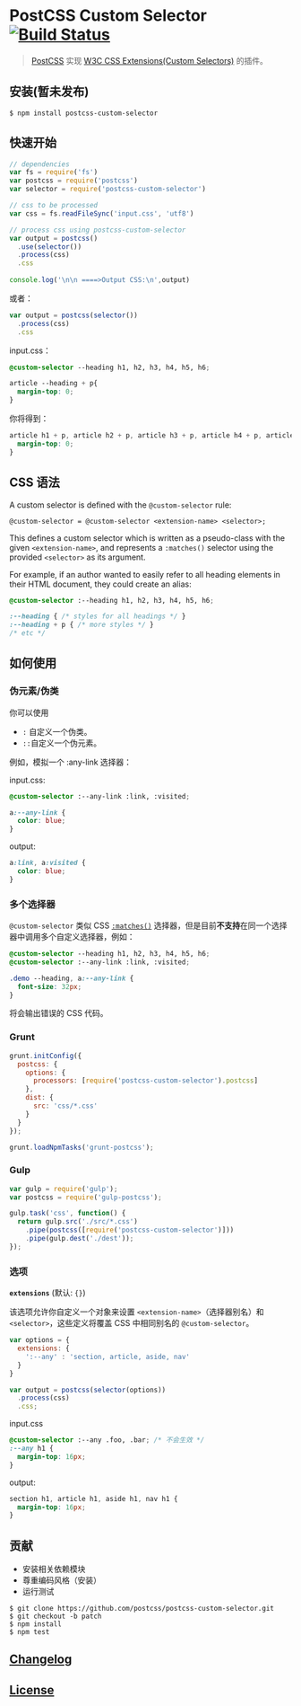 # PostCSS Custom Selector [![Build Status](https://travis-ci.org/postcss/postcss-custom-selector.png)](https://travis-ci.org/postcss/postcss-custom-selector)

> [PostCSS](https://github.com/postcss/postcss) 实现 [W3C CSS Extensions(Custom Selectors)](http://dev.w3.org/csswg/css-extensions/#custom-selectors) 的插件。



## 安装(暂未发布)

    $ npm install postcss-custom-selector

## 快速开始

```js
// dependencies
var fs = require('fs')
var postcss = require('postcss')
var selector = require('postcss-custom-selector')

// css to be processed
var css = fs.readFileSync('input.css', 'utf8')

// process css using postcss-custom-selector
var output = postcss()
  .use(selector())
  .process(css)
  .css
  
console.log('\n\n ====>Output CSS:\n',output)  
```

或者：

```js
var output = postcss(selector())
  .process(css)
  .css
```

input.css：

```css
@custom-selector --heading h1, h2, h3, h4, h5, h6;

article --heading + p{ 
  margin-top: 0;
}
```

你将得到：

```css
article h1 + p, article h2 + p, article h3 + p, article h4 + p, article h5 + p, article h6 + p{
  margin-top: 0;
}
```

## CSS 语法

A custom selector is defined with the `@custom-selector` rule:

    @custom-selector = @custom-selector <extension-name> <selector>;

This defines a custom selector which is written as a pseudo-class with the given `<extension-name>`, and represents a `:matches()` selector using the provided `<selector>` as its argument.


For example, if an author wanted to easily refer to all heading elements in their HTML document, they could create an alias:

```css
@custom-selector :--heading h1, h2, h3, h4, h5, h6;

:--heading { /* styles for all headings */ }
:--heading + p { /* more styles */ }
/* etc */
```

## 如何使用

### 伪元素/伪类

你可以使用 

* `:` 自定义一个伪类。
* `::`自定义一个伪元素。

例如，模拟一个 :any-link 选择器：

input.css:

```css
@custom-selector :--any-link :link, :visited;

a:--any-link {
  color: blue;
}
```

output:

```css
a:link, a:visited {
  color: blue;
}
```
### 多个选择器

`@custom-selector` 类似 CSS [`:matches()`](http://dev.w3.org/csswg/selectors-4/#matches) 选择器，但是目前**不支持**在同一个选择器中调用多个自定义选择器，例如：

```css
@custom-selector --heading h1, h2, h3, h4, h5, h6;
@custom-selector :--any-link :link, :visited;

.demo --heading, a:--any-link { 
  font-size: 32px;
}
```
将会输出错误的 CSS 代码。

### Grunt

```js
grunt.initConfig({
  postcss: {
    options: {
      processors: [require('postcss-custom-selector').postcss]
    },
    dist: {
      src: 'css/*.css'
    }
  }
});

grunt.loadNpmTasks('grunt-postcss');
```

### Gulp

```js
var gulp = require('gulp');
var postcss = require('gulp-postcss');

gulp.task('css', function() {
  return gulp.src('./src/*.css')
    .pipe(postcss([require('postcss-custom-selector')]))
    .pipe(gulp.dest('./dest'));
});
```



### 选项

**`extensions`** (默认: `{}`)

该选项允许你自定义一个对象来设置 `<extension-name>`（选择器别名）和 `<selector>`，这些定义将覆盖 CSS 中相同别名的 `@custom-selector`。

```js
var options = {
  extensions: {
    ':--any' : 'section, article, aside, nav'
  }
}

var output = postcss(selector(options))
  .process(css)
  .css;
```

input.css

```css
@custom-selector :--any .foo, .bar; /* 不会生效 */
:--any h1 {
  margin-top: 16px;
}
```

output:

```css
section h1, article h1, aside h1, nav h1 {
  margin-top: 16px;
}
```


## 贡献

* 安装相关依赖模块
* 尊重编码风格（安装）
* 运行测试

```
$ git clone https://github.com/postcss/postcss-custom-selector.git
$ git checkout -b patch
$ npm install
$ npm test
```

## [Changelog](CHANGELOG.md)

## [License](LICENSE)
